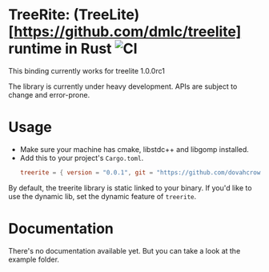 # TreeRite: (TreeLite)[https://github.com/dmlc/treelite] runtime in Rust ![CI](https://github.com/dovahcrow/treerite/workflows/treerite%20CI/badge.svg)

This binding currently works for treelite 1.0.0rc1

The library is currently under heavy development. APIs are subject to change and error-prone. 

# Usage

* Make sure your machine has cmake, libstdc++ and libgomp installed.
* Add this to your project's `Cargo.toml`.
  ```toml
  treerite = { version = "0.0.1", git = "https://github.com/dovahcrow/treerite" }
  ```

By default, the treerite library is static linked to your binary. If you'd like to use the dynamic lib,
set the dynamic feature of `treerite`.

# Documentation

There's no documentation available yet. But you can take a look at the example folder.
